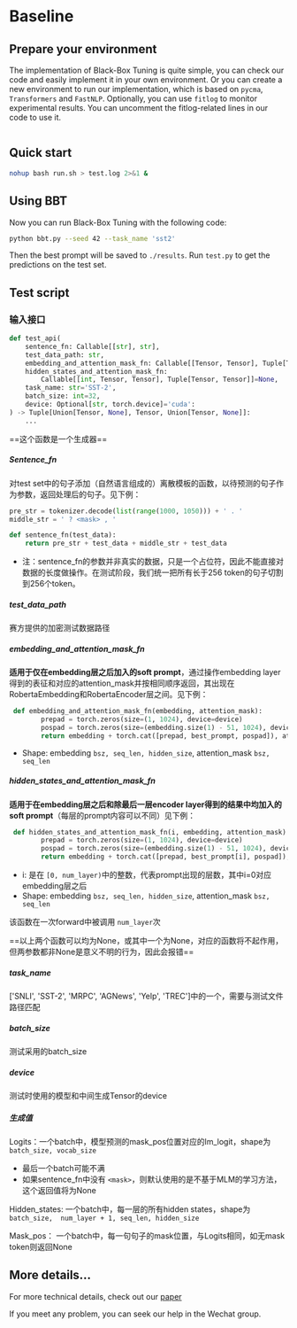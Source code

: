 # Baseline

## Prepare your environment

The implementation of Black-Box Tuning is quite simple, you can check our code and easily implement it in your own environment. Or you can create a new environment to run our implementation, which is based on `pycma`, `Transformers` and `FastNLP`. Optionally, you can use `fitlog` to monitor experimental results. You can uncomment the fitlog-related lines in our code to use it.

```bash

```

## Quick start

```bash
nohup bash run.sh > test.log 2>&1 &
```

## Using BBT

Now you can run Black-Box Tuning with the following code:

```bash
python bbt.py --seed 42 --task_name 'sst2'
```

Then the best prompt will be saved to `./results`.
Run `test.py` to get the predictions on the test set.

## Test script

### 输入接口

```python
def test_api(
    sentence_fn: Callable[[str], str], 
    test_data_path: str,
    embedding_and_attention_mask_fn: Callable[[Tensor, Tensor], Tuple[Tensor, Tensor]]=None, 
    hidden_states_and_attention_mask_fn:
    	Callable[[int, Tensor, Tensor], Tuple[Tensor, Tensor]]=None,
    task_name: str='SST-2', 
    batch_size: int=32, 
    device: Optional[str, torch.device]='cuda': 
) -> Tuple[Union[Tensor, None], Tensor, Union[Tensor, None]]:
    ...
```

==这个函数是一个生成器==

##### Sentence_fn

对test set中的句子添加（自然语言组成的）离散模板的函数，以待预测的句子作为参数，返回处理后的句子。见下例：

```python
pre_str = tokenizer.decode(list(range(1000, 1050))) + ' . '
middle_str = ' ? <mask> , '

def sentence_fn(test_data):
    return pre_str + test_data + middle_str + test_data
```

- 注：sentence_fn的参数并非真实的数据，只是一个占位符，因此不能直接对数据的长度做操作。在测试阶段，我们统一把所有长于256 token的句子切割到256个token。

##### test_data_path

赛方提供的加密测试数据路径

##### embedding_and_attention_mask_fn

**适用于仅在embedding层之后加入的soft prompt**，通过操作embedding layer得到的表征和对应的attention_mask并按相同顺序返回，其出现在RobertaEmbedding和RobertaEncoder层之间。见下例：

```python
 def embedding_and_attention_mask_fn(embedding, attention_mask):
        prepad = torch.zeros(size=(1, 1024), device=device)
        pospad = torch.zeros(size=(embedding.size(1) - 51, 1024), device=device)
        return embedding + torch.cat([prepad, best_prompt, pospad]), attention_mask
```

- Shape: embedding `bsz, seq_len, hidden_size`, attention_mask `bsz, seq_len`

##### hidden_states_and_attention_mask_fn

**适用于在embedding层之后和除最后一层encoder layer得到的结果中均加入的soft prompt**（每层的prompt内容可以不同）见下例：

```python
 def hidden_states_and_attention_mask_fn(i, embedding, attention_mask):
        prepad = torch.zeros(size=(1, 1024), device=device)
        pospad = torch.zeros(size=(embedding.size(1) - 51, 1024), device=device)
        return embedding + torch.cat([prepad, best_prompt[i], pospad]), attention_mask
```

- i: 是在 `[0, num_layer)`中的整数，代表prompt出现的层数，其中i=0对应embedding层之后
- Shape: embedding `bsz, seq_len, hidden_size`, attention_mask `bsz, seq_len`

该函数在一次forward中被调用 `num_layer`次

==以上两个函数可以均为None，或其中一个为None，对应的函数将不起作用，但两参数都非None是意义不明的行为，因此会报错==

##### task_name

['SNLI', 'SST-2', 'MRPC', 'AGNews', 'Yelp', 'TREC']中的一个，需要与测试文件路径匹配

##### batch_size

测试采用的batch_size

##### device

测试时使用的模型和中间生成Tensor的device

##### 生成值

Logits：一个batch中，模型预测的mask_pos位置对应的lm_logit，shape为 `batch_size, vocab_size`

- 最后一个batch可能不满
- 如果sentence_fn中没有 `<mask>`，则默认使用的是不基于MLM的学习方法，这个返回值将为None

Hidden_states: 一个batch中，每一层的所有hidden states，shape为 `batch_size,  num_layer + 1, seq_len, hidden_size`

Mask_pos： 一个batch中，每一句句子的mask位置，与Logits相同，如无mask token则返回None

## More details...

For more technical details, check out our [paper](https://arxiv.org/abs/2201.03514)

If you meet any problem, you can seek our help in the Wechat group.
